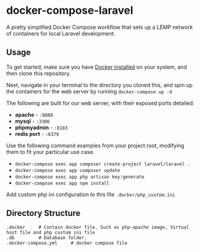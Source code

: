 # docker-compose-laravel
A pretty simplified Docker Compose workflow that sets up a LEMP network of containers for local Laravel development.


## Usage

To get started, make sure you have [Docker installed](https://docs.docker.com/get-docker/) on your system, and then clone this repository.

Next, navigate in your terminal to the directory you cloned this, and spin up the containers for the web server by running `docker-compose up -d`


The following are built for our web server, with their exposed ports detailed:

- **apache** - `:8080`
- **mysql** - `:3306`
- **phpmyadmin** - `:8183`
- **redis port** - `:6379`

Use the following command examples from your project root, modifying them to fit your particular use case.

- `docker-compose exec app composer create-project laravel/laravel .`
- `docker-compose exec app composer update`
- `docker-compose exec app php artisan key:generate`
- `docker-compose exec app npm install` 

Add custom php ini configuration to this file `.docker/php_custom.ini`

## Directory Structure

```
.docker		# Contain docker file. Such as php-apache image, Virtual host file and php custom ini file
.db			# Database folder. 
.docker-compose.yml		# docker compose file
```